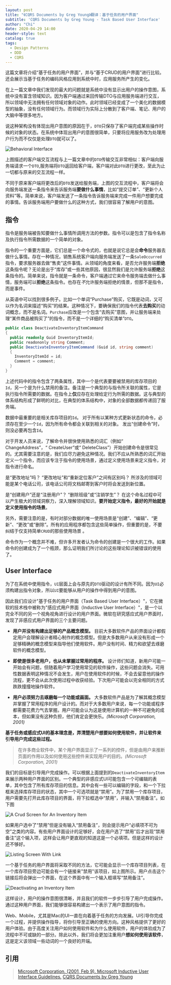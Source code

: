 ```yaml
---
layout: post
title: "《CQRS Documents by Greg Young》翻译：基于任务的用户界面"
subtitle: 'CQRS Documents by Greg Young - Task Based User Interface'
author: "Chi"
date: 2020-04-29 14:00
header-style: text
catalog: true
tags:
  - Design Patterns
  - DDD
  - CQRS
---
```


这篇文章将介绍“基于任务的用户界面”，并与“基于CRUD的用户界面”进行比较。还会展示当基于任务的编码风格应用到系统中时，应用服务所产生的变化。

在上一篇文章中我们发现的最大的问题就是系统中没有显示出用户的操作意图，系统中没有富含领域知识。因为客户端通过来回传输DTO与应用服务端进行交互，所以领域中无法拥有任何领域对象的动作。此时领域已经变成了一个美化的数据模型的抽象，没有任何领域行为。而领域行为实际上分散到了客户端、笔记、用户的大脑中等很多地方。

说这种架构没有体现出用户意图的原因在于，`DTO`只保存了客户端完成某些操作时候的对象的状态。在系统中体现出用户的意图很简单，只要将应用服务改为处理用户行为而不仅仅是处理`DTO`就可以了。

![Behavioral Interface](/img/in-post/2020-04-29-CQRS-task-based-user-interface/behavioral-interface.jpg)

上图描述的客户端交互流程与上一篇文章中的`DTO`传输交互非常相似：客户端向服务端请求一个`DTO`,服务端将`DTO`返回给客户端，客户端对此`DTO`进行更改，至此为止一切都与原来的交互流程一样。

不同于原来客户端将更改后的`DTO`发送给服务端，上图的交互流程中，客户端将会向服务端发送一条指令来告诉服务端**要做什么事情**，比如“提交订单”、“更新个人资料”等。简单来说，客户端发送了一条指令告诉服务端来完成一件用户想要完成的事情。告诉服务端用户要做什么的这种方式，我们很容易了解用户的意图。

## 指令

指令是服务端被告知要做什么事情所调用方法的参数。指令可以是包含了指令名称及执行指令所需数据的一个简单的对象。

指令的一个重要方面是，它们总是一个命令式的，也就是说它总是会**命令**服务器去做什么事情。存在一种情况，销售系统客户端向服务端发送了一条`SaleOccurred`指令，要求服务器去做“售卖”这件事情。从领域的角度来看，是否允许服务端**拒绝**这条指令呢？无论是出于“库存”或一些其他原因，很显然我们是允许服务端**拒绝**这条指令的。简单来说，指令就是一条命令，客户端通过它来命令服务端去做什么事情，服务端可以**拒绝**这条指令。也存在*不*允许服务端拒绝的情景，但那不是指令，而是事件。

从英语中可以找到很多例子。比如一个单词“Purchase”购买，它既是动词，又可以作为名词来描述“购买”的结果。这种情况下，要确保我们的指令代表**去购买**的动词概念，而不是名词。`Purchase`应改是一个包含“去购买”意图，并让服务端来处理“某件商品被购买了”的指令，而不是一个详细的“购买清单”`DTO`。

``` C#
public class DeactivateInventoryItemCommand
{
  public readonly Guid InventoryItemId;
  public readononly string Comment;
  public DeactivateInventoryItemCommand (Guid id, string comment)
  {
    InventoryItemId = id;
    Comment = comment;
  }
}
```

上述代码中的指令包含了两条属性，其中一个是代表要要被禁用的库存项目的`Id`，另一个是为什么禁用的备注。备注是一个典型的与指令所关联的属性，它是执行指令所需要的数据。在指令上**仅**应存在处理给定行为所需的数据。这与典型的体系结构形成了鲜明的对比，在典型的体系结构中，对象的全部数据都传递回了服务端。

数据中最重要的是相关库存项目的`Id`。 对于所有以某种方式更新状态的命令，必须存在至少一个`Id`，因为所有命令都会关联到相关的对象。 发出“创建命令”时，则没必要再包含`Id`。

对于开发人员来说，了解命令并很快使用熟悉的词汇（例如“ ChangeAddress”，“ CreateUser”或“ DeleteClass”）开始创建命令是很常见的。尤其需要注意的是，我们应尽力避免这种情况。我们不应从所熟悉的词汇开始定义一个指令，而应该专注于指令的使用场景，通过定义使用场景来定义指令，对指令进行命名。

是“更改地址”吗？ “更改地址”和“重新定位客户”之间有区别吗？ 所涉及的领域可能是某个电话公司，该电话公司将文档邮寄到客户时将会发送到新位置。

是“创建用户”还是“注册用户”？ “删除班级”或“注销学生”？ 在这个命名过程中可以产生极大的领域洞察力，深入理解领域知识。**要开始定义指令，最好的开始就是定义使用指令的场景**。

另外，需要注意的是，有时对部分数据的唯一使用场景是“创建”、“编辑”、“更新”、“更改”或“删除”。所有的应用程序都包含这些简单操作，但重要的是，不要纠结于仅支持简单`CRUD`的那些使用场景
。

命令作为一个概念并不难，但许多开发者认为命令的创建是一个很大的工作。如果命令的创建成为了一个瓶颈，那么证明我们所讨论的这些理论知识被错误的使用了。

## User Interface

为了在系统中使用指令，`UI`层面上会与原先的`DTO`驱动的设计有所不同。因为`UI`必须构建出指令对象，所以`UI`要能够从用户的操作中得到用户的意图。

因此我们应设计"基于任务的用户界面（Task Based User Interface）"，它在微软的技术栈中被称为"感应式用户界面（Inductive User Interface）"，是一个以完全不同的另一个视角视角进行设计的用户界面。微软在研究感应式用户界面时，发现了非感应式用户界面的三个主要问题。

- **用户并没有构建出足够的产品概念模型。** 目前大多数软件产品的界面设计都假定用户会理解设计者精心制作的概念模型。但是大多数用户从来没有形成一个足够精确的概念模型来指导他们使用软件。用户没有时间、精力和欲望去琢磨软件的概念模型。

- **即使是很多老用户，也从未掌握过常用的程序。** 设计师们知道，新用户可能一开始会有问题，但随着用户学习使用常见的软件操作，这些问题会消失。可用性数据表明这种情况不会发生，用户在使用软件的时候，不会去留意他的操作流程，更不会从此次使用过程中收获经验。下次用户可能会以完全相同的方式跌跌撞撞地操作软件。

- **用户必须努力去琢磨每一个功能或画面。** 大多数软件产品是为了解其概念模型并掌握了常用程序的用户设计的。而对于大多数用户来说，每一个功能或程序都需要花费力气去掌握。用户可能会认为这是使用计算机的一种不可避免的成本，但如果没有这种负担，他们肯定会更快乐。*(Microsoft Corporation, 2001)*

**基于任务或感应式UI的基本理念是，弄清楚用户想要如何使用软件，并让软件来引导用户完成这些过程。**

>在许多商业软件中，某个用户界面显示了一系列的控件，但是由用户来推断页面的作用以及如何使用这些控件来实现用户的目的。*(Microsoft Corporation, 2001)*

我们的目标是引导用户完成操作。可以根据上面提到的`DeactivateInventoryItem`来展示两种用户界面的区别。一个典型的非感应式UI可能包含一个可编辑的表单，其中包含了所有库存项目的信息。其中会有一些可以编辑的字段，和一个下拉框来选择库存项目的状态，其中一个可选项就是“禁用”。为了禁用一个库存项目，用户需要先打开此库存项目的界面，将下拉框选中“禁用”，并输入“禁用备注”。如下图

![A Crud Screen for An Inventory Item](/img/in-post/2020-04-29-CQRS-task-based-user-interface/a-crud-screen-for-an-inventory-item.jpg)

如果用户选中了“禁用”但是没有输入“禁用备注”，则会提示用户“必填项不可为空”之类的内容。有些用户界面设计的足够好，会在用户选了“禁用”后才出现“禁用备注”这个输入项，这样会让用户更直观的知道这是一个必填项。但是这样的设计还不够好。

![Listing Screen With Link](/img/in-post/2020-04-29-CQRS-task-based-user-interface/listing-screen-with-link.jpg)

一个基于任务的用户界面将采取不同的方法，它可能会显示一个库存项目列表，在一个库存项目旁边可能会有一个链接来"禁用"该项目，如上图所示。用户点击这个链接后将会弹出一个界面，在这个界面中有一个输入框填写“禁用备注”。

![Deactivating an Inventory Item](/img/in-post/2020-04-29-CQRS-task-based-user-interface/deactivating-an-inventory-item.jpg)

这样设计，用户的操作意图很清晰，并且我们的软件一步步引导了用户完成操作。通过这种用户界面，我们能够很容易构建出一个表示了用户意图的指令。

Web、Mobile，尤其是Mac的UI一直在向着基于任务的方向发展。UI引导你完成一个过程，并提供操作指导，将你引导至正确的使用方向。这种风格提供了更好的用户体验。由于高度关注用户如何使用软件和为什么使用软件，用户的体验成为了流程中不可或缺的一部分。除此以外，我们将会更加注重用户**想如何使用该软件**，这是定义该领域一些动词的一个良好的开端。

## 引用

> [Microsoft Corporation. (2001, Feb 9). Microsoft Inductive User Interface Guidelines.](http://msdn.microsoft.com/en-us/library/ms997506)
> [CQRS Documents by Greg Young](https://cqrs.files.wordpress.com/2010/11/cqrs_documents.pdf)
